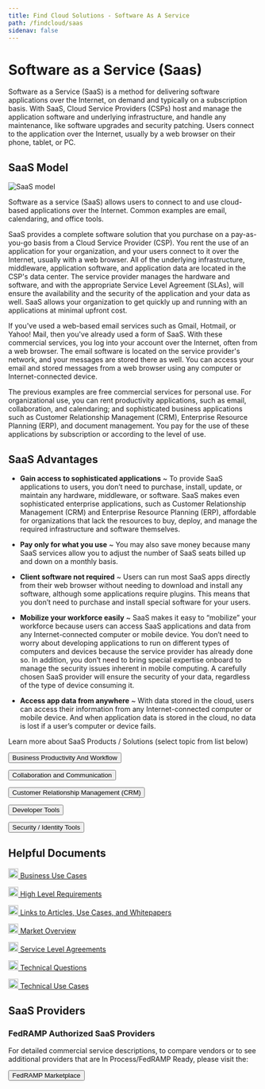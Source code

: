 ```yaml
---
title: Find Cloud Solutions - Software As A Service
path: /findcloud/saas
sidenav: false
---
```


# Software as a Service (Saas)

Software as a Service (SaaS) is a method for delivering software applications over the Internet, on demand and typically on a subscription basis. With SaaS, Cloud  Service Providers (CSPs) host and manage the application software and underlying infrastructure, and handle any maintenance, like software upgrades and security patching. Users connect to the application over the Internet, usually by a web browser on their phone, tablet, or PC.

## SaaS Model
![SaaS model](../../saas-model.png)

Software as a service (SaaS) allows users to connect to and use cloud-based applications over the Internet. Common examples are email, calendaring, and office tools.

SaaS provides a complete software solution that you purchase on a pay-as-you-go basis from a Cloud Service Provider (CSP). You rent the use of an application for your organization, and your users connect to it over the Internet, usually with a web browser. All of the underlying infrastructure, middleware, application software, and application data are located in the CSP's data center. The service provider manages the hardware and software, and with the appropriate Service Level Agreement (SLAs), will ensure the availability and the security of the application and your data as well. SaaS allows your organization to get quickly up and running with an applications at minimal upfront cost.

If you've used a web-based email services such as Gmail, Hotmail, or Yahoo! Mail, then you've already used a form of SaaS. With these commercial services, you log into your account over the Internet, often from a web browser. The email software is located on the service provider's network, and your messages are stored there as well. You can access your email and stored messages from a web browser using any computer or Internet-connected device. 

The previous examples are free commercial services for personal use. For organizational use, you can rent productivity applications, such as email, collaboration, and calendaring; and sophisticated business applications such as Customer Relationship Management (CRM), Enterprise Resource Planning (ERP), and document management. You pay for the use of these applications by subscription or according to the level of use. 

## SaaS Advantages

- **Gain access to sophisticated applications**
~ To provide SaaS applications to users, you don’t need to purchase, install, update, or maintain any hardware, middleware, or software. SaaS makes even sophisticated enterprise applications, such as Customer Relationship Management (CRM) and Enterprise Resource Planning (ERP), affordable for organizations that lack the resources to buy, deploy, and manage the required infrastructure and software themselves. 

- **Pay only for what you use**
~ You may also save money because many SaaS services allow you to adjust the number of SaaS seats billed up and down on a monthly basis. 

- **Client software not required**
~ Users can run most SaaS apps directly from their web browser without needing to download and install any software, although some applications require plugins. This means that you don’t need to purchase and install special software for your users. 

- **Mobilize your workforce easily**
~ SaaS makes it easy to “mobilize” your workforce because users can access SaaS applications and data from any Internet-connected computer or mobile device. You don’t need to worry about developing applications to run on different types of computers and devices because the service provider has already done so. In addition, you don’t need to bring special expertise onboard to manage the security issues inherent in mobile computing. A carefully chosen SaaS provider will ensure the security of your data, regardless of the type of device consuming it. 

- **Access app data from anywhere**
~ With data stored in the cloud, users can access their information from any Internet-connected computer or mobile device. And when application data is stored in the cloud, no data is lost if a user’s computer or device fails.

Learn more about SaaS Products / Solutions (select topic from list below)

<a href="/findcloud/saas/businessproductivity"><button class="usa-button usa-button--outline">Business Productivity And Workflow</button></a>
 
<a href="/findcloud/saas/collaboration"><button class="usa-button usa-button--outline">Collaboration and Communication</button></a> 

<a href="/findcloud/saas/crm"><button class="usa-button usa-button--outline">Customer Relationship Management (CRM)</button></a> 

<a href="/findcloud/saas/devtools"><button class="usa-button usa-button--outline">Developer Tools</button></a> 
 
<a href="/findcloud/saas/securityidentitytools"><button class="usa-button usa-button--outline">Security / Identity Tools</button></a> 

## Helpful Documents


<div class="grid-container">
  <div class="grid-row">
    <div class="tablet:grid-col">

[<img src="../../file-word-regular.svg" width="20" /> Business Use Cases](../../Business-Use-Cases.docx)

[<img src="../../file-pdf-regular.svg" width="20" /> High Level Requirements](../../High-Level-Requirements.pdf)

[<img src="../../file-word-regular.svg" width="20" /> Links to Articles, Use Cases, and Whitepapers](../../Links-to-Articles-Use-Cases-and-Whitepapers.docx)  

 [<img src="../../file-word-regular.svg" width="20" /> Market Overview](../../Market-Overview.docx)
    
</div>
    <div class="tablet:grid-col">

[<img src="../../file-word-regular.svg" width="20" /> Service Level Agreements](../../Service-Level-Agreements.docx)

[<img src="../../file-word-regular.svg" width="20" /> Technical Questions](../../Technical-Questions.docx)
 
[<img src="../../file-word-regular.svg" width="20" /> Technical Use Cases](../../Technical-Use-Cases.docx)   
    
</div>
  </div>
</div>

## SaaS Providers

<div class="usa-alert usa-alert--success">
    <div class="usa-alert__body">
        <h3 class="usa-alert__heading">FedRAMP Authorized SaaS Providers</h3>
        <p class="usa-alert__text">For detailed commercial service descriptions, to compare vendors or to see additional providers that are In Process/FedRAMP Ready, please visit the:</p>
		<p><a href="https://marketplace.fedramp.gov/#/products?sort=productName&serviceModels=SaaS"><button class="usa-button">FedRAMP Marketplace</button></a></p>
    </div>
</div>